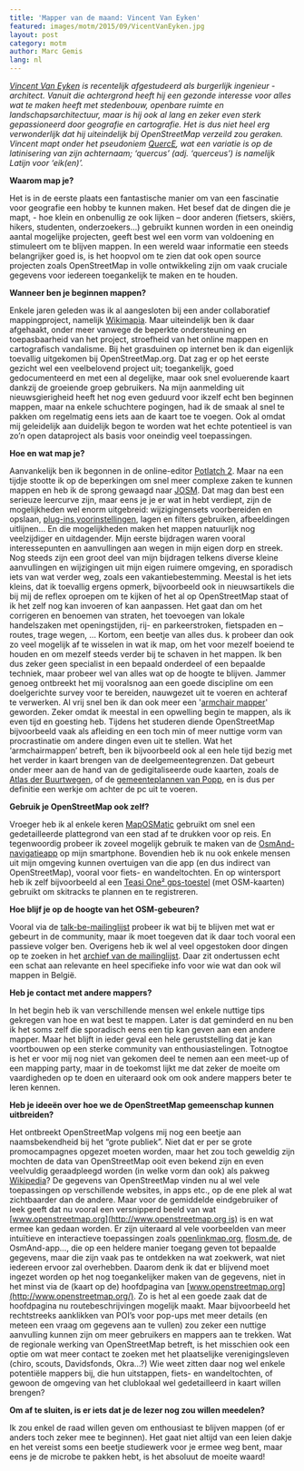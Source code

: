 ```yaml
---
title: 'Mapper van de maand: Vincent Van Eyken'
featured: images/motm/2015/09/VicentVanEyken.jpg
layout: post
category: motm
author: Marc Gemis
lang: nl
---
```



_[Vincent Van Eyken](http://www.openstreetmap.org/user/QuercE) is recentelijk afgestudeerd als burgerlijk ingenieur - architect. Vanuit die achtergrond heeft hij een gezonde interesse voor alles wat te maken heeft met stedenbouw, openbare ruimte en landschapsarchitectuur, maar is hij ook al lang en zeker even sterk gepassioneerd door geografie en cartografie. Het is dus niet heel erg verwonderlijk dat hij uiteindelijk bij OpenStreetMap verzeild zou geraken.
Vincent mapt onder het pseudoniem [QuercE](http://www.hdyc.neis-one.org/?QuercE),  wat een variatie is op de latinisering van zijn achternaam; ‘quercus’ (adj. ‘querceus’) is namelijk Latijn voor ‘eik(en)’._

**Waarom map je?**

Het is in de eerste plaats een fantastische manier om van een fascinatie voor geografie een hobby te kunnen maken. Het besef dat de dingen die je mapt, - hoe klein en onbenullig ze ook lijken – door anderen (fietsers, skiërs, hikers, studenten, onderzoekers…) gebruikt kunnen worden in een oneindig aantal mogelijke projecten, geeft best wel een vorm van voldoening en stimuleert om te blijven mappen. In een wereld waar informatie een steeds belangrijker goed is, is het hoopvol om te zien dat ook open source projecten zoals OpenStreetMap in volle ontwikkeling zijn om vaak cruciale gegevens voor iedereen toegankelijk te maken en te houden.

**Wanneer ben je beginnen mappen?**

Enkele jaren geleden was ik al aangesloten bij een ander collaboratief mappingproject, namelijk [Wikimapia](http://wikimapia.org/). Maar uiteindelijk ben ik daar afgehaakt, onder meer vanwege de beperkte ondersteuning en toepasbaarheid van het project, stroefheid van het online mappen en cartografisch vandalisme. Bij het grasduinen op internet ben ik dan eigenlijk toevallig uitgekomen bij OpenStreetMap.org. Dat zag er op het eerste gezicht wel een veelbelovend project uit; toegankelijk, goed gedocumenteerd en met een al degelijke, maar ook snel evoluerende kaart dankzij de groeiende groep gebruikers. Na mijn aanmelding uit nieuwsgierigheid heeft het nog even geduurd voor ikzelf echt ben beginnen mappen, maar na enkele schuchtere pogingen, had ik de smaak al snel te pakken om regelmatig eens iets aan de kaart toe te voegen. Ook al omdat mij geleidelijk aan duidelijk begon te worden wat het echte potentieel is van zo’n open dataproject als basis voor oneindig veel toepassingen.

**Hoe en wat map je?**

Aanvankelijk ben ik begonnen in de online-editor [Potlatch 2](http://wiki.openstreetmap.org/wiki/Potlatch_2). Maar na een tijdje stootte ik op de beperkingen om snel meer complexe zaken te kunnen mappen en heb ik de sprong gewaagd naar [JOSM](http://wiki.openstreetmap.org/wiki/JOSM). Dat mag dan best een serieuze leercurve zijn, maar eens je je er wat in hebt verdiept, zijn de mogelijkheden wel enorm uitgebreid: wijzigingensets voorbereiden en opslaan, [plug-ins](https://josm.openstreetmap.de/wiki/Plugins),[voorinstellingen](https://josm.openstreetmap.de/wiki/Presets), lagen en filters gebruiken, afbeeldingen uitlijnen… En die mogelijkheden maken het mappen natuurlijk nog veelzijdiger en uitdagender.
Mijn eerste bijdragen waren vooral interessepunten en aanvullingen aan wegen in mijn eigen dorp en streek. Nog steeds zijn een groot deel van mijn bijdragen telkens diverse kleine aanvullingen en wijzigingen uit mijn eigen ruimere omgeving, en sporadisch iets van wat verder weg, zoals een vakantiebestemming. Meestal is het iets kleins, dat ik toevallig ergens opmerk, bijvoorbeeld ook in nieuwsartikels die bij mij de reflex oproepen om te kijken of het al op OpenStreetMap staat of ik het zelf nog kan invoeren of kan aanpassen. Het gaat dan om het corrigeren en benoemen van straten, het toevoegen van lokale handelszaken met openingstijden, rij- en parkeerstroken, fietspaden en –routes, trage wegen, … Kortom, een beetje van alles dus.
k probeer dan ook zo veel mogelijk af te wisselen in wat ik map, om het voor mezelf boeiend te houden en om mezelf steeds verder bij te schaven in het mappen. Ik ben dus zeker geen specialist in een bepaald onderdeel of een bepaalde techniek, maar probeer wel van alles wat op de hoogte te blijven. Jammer genoeg ontbreekt het mij vooralsnog aan een goede discipline om een doelgerichte survey voor te bereiden, nauwgezet uit te voeren en achteraf te verwerken. Al vrij snel ben ik dan ook meer een '[armchair mapper](http//wiki.openstreetmap.org%20/wiki/Armchair_mapping)' geworden. Zeker omdat ik meestal in een opwelling begin te mappen, als ik even tijd en goesting heb. Tijdens het studeren diende OpenStreetMap bijvoorbeeld vaak als afleiding en een toch min of meer nuttige vorm van procrastinatie om andere dingen even uit te stellen.
Wat het ‘armchairmappen’ betreft, ben ik bijvoorbeeld ook al een hele tijd bezig met het verder in kaart brengen van de deelgemeentegrenzen. Dat gebeurt onder meer aan de hand van de gedigitaliseerde oude kaarten, zoals de [Atlas der Buurtwegen](https://nl.wikipedia.org/wiki/Atlas_der_Buurtwegen), of de [gemeenteplannen van Popp](https://nl.wikipedia.org/wiki/Popp-kaarten), en is dus per definitie een werkje om achter de pc uit te voeren.

**Gebruik je OpenStreetMap ook zelf?**

Vroeger heb ik al enkele keren [MapOSMatic](http://wiki.openstreetmap.org/wiki/MapOSMatic) gebruikt om snel een gedetailleerde plattegrond van een stad af te drukken voor op reis. En tegenwoordig probeer ik zoveel mogelijk gebruik te maken van de [OsmAnd-navigatieapp](http://wiki.openstreetmap.org/wiki/OsmAnd) op mijn smartphone. Bovendien heb ik nu ook enkele mensen uit mijn omgeving kunnen overtuigen van die app (en dus indirect van OpenStreetMap), vooral voor fiets- en wandeltochten. En op wintersport heb ik zelf bijvoorbeeld al een [Teasi One² gps-toestel](http://www.teasi.eu/en/teasi-one/) (met OSM-kaarten) gebruikt om skitracks te plannen en te registreren.

**Hoe blijf je op de hoogte van het OSM-gebeuren?**

Vooral via de [talk-be-mailinglijst](https://lists.openstreetmap.org/listinfo/talk-be) probeer ik wat bij te blijven met wat er gebeurt in de community, maar ik moet toegeven dat ik daar toch vooral een passieve volger ben. Overigens heb ik wel al veel opgestoken door dingen op te zoeken in het [archief van de mailinglijst](https://lists.openstreetmap.org/pipermail/talk-be/). Daar zit ondertussen echt een schat aan relevante en heel specifieke info voor wie wat dan ook wil mappen in België.

**Heb je contact met andere mappers?**

In het begin heb ik van verschillende mensen wel enkele nuttige tips gekregen van hoe en wat best te mappen. Later is dat geminderd en nu ben ik het soms zelf die sporadisch eens een tip kan geven aan een andere mapper. Maar het blijft in ieder geval een hele geruststelling dat je kan voortbouwen op een sterke community van enthousiastelingen. Totnogtoe is het er voor mij nog niet van gekomen deel te nemen aan een meet-up of een mapping party, maar in de toekomst lijkt me dat zeker de moeite om vaardigheden op te doen en uiteraard ook om ook andere mappers beter te leren kennen.

**Heb je ideeën over hoe we de OpenStreetMap gemeenschap kunnen uitbreiden?**

Het ontbreekt OpenStreetMap volgens mij nog een beetje aan naamsbekendheid bij het “grote publiek”. Niet dat er per se grote promocampagnes opgezet moeten worden, maar het zou toch geweldig zijn mochten de data van OpenStreetMap ooit even bekend zijn en even veelvuldig geraadpleegd worden (in welke vorm dan ook) als pakweg [Wikipedia](https://www.wikipedia.org/)?
De gegevens van OpenStreetMap vinden nu al wel vele toepassingen op verschillende websites, in apps etc., op de ene plek al wat zichtbaarder dan de andere. Maar voor de gemiddelde eindgebruiker of leek geeft dat nu vooral een versnipperd beeld van wat [www.openstreetmap.org](http://www.openstreetmap.org is) is en wat ermee kan gedaan worden. Er zijn uiteraard al vele voorbeelden van meer intuïtieve en interactieve toepassingen zoals [openlinkmap.org](http://wiki.openstreetmap.org/wiki/OpenLinkMap), [flosm.de](http://wiki.openstreetmap.org/wiki/Flosm), de OsmAnd-app…, die op een heldere manier toegang geven tot bepaalde gegevens, maar die zijn vaak pas te ontdekken na wat zoekwerk, wat niet iedereen ervoor zal overhebben.
Daarom denk ik dat er blijvend moet ingezet worden op het nog toegankelijker maken van de gegevens, niet in het minst via de (kaart op de) hoofdpagina van [www.openstreetmap.org](http://www.openstreetmap.org/). Zo is het al een goede zaak dat de hoofdpagina nu routebeschrijvingen mogelijk maakt. Maar bijvoorbeeld het rechtstreeks aanklikken van POI’s voor pop-ups met meer details (en meteen een vraag om gegevens aan te vullen) zou zeker een nuttige aanvulling kunnen zijn om meer gebruikers en mappers aan te trekken.
Wat de regionale werking van OpenStreetMap betreft, is het misschien ook een optie om wat meer contact te zoeken met het plaatselijke verenigingsleven (chiro, scouts, Davidsfonds, Okra…?) Wie weet zitten daar nog wel enkele potentiële mappers bij, die hun uitstappen, fiets- en wandeltochten, of gewoon de omgeving van het clublokaal wel gedetailleerd in kaart willen brengen?

**Om af te sluiten, is er iets dat je de lezer nog zou willen meedelen?**

Ik zou enkel de raad willen geven om enthousiast te blijven mappen (of er anders toch zeker mee te beginnen). Het gaat niet altijd van een leien dakje en het vereist soms een beetje studiewerk voor je ermee weg bent, maar eens je de microbe te pakken hebt, is het absoluut de moeite waard!
